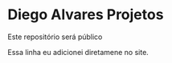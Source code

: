# Diego Alvares Projetos
 Este repositório será público 
 
 Essa linha eu adicionei diretamene no site.
